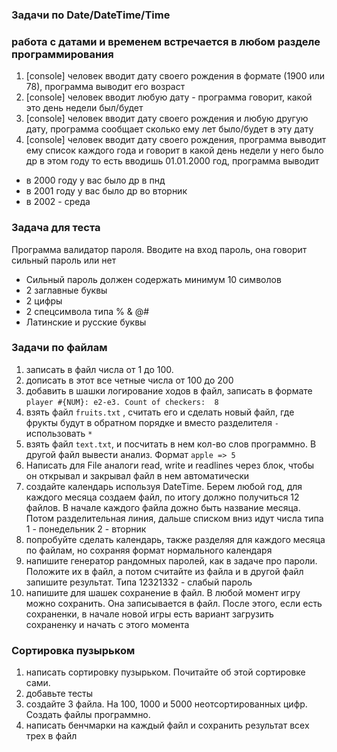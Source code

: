 ### Задачи по Date/DateTime/Time
### работа с датами и временем встречается в любом разделе программирования
1) [console] человек вводит дату своего рождения в формате (1900 или 78), программа выводит его возраст 
2) [console] человек вводит любую дату - программа говорит, какой это день недели был/будет
3) [console] человек вводит дату своего рождения и любую другую дату, программа сообщает сколько ему лет было/будет в эту дату
4) [console] человек вводит дату своего рождения,
программа выводит ему список каждого года и говорит в какой день недели у него было др в этом году
то есть вводишь 01.01.2000 год, программа выводит 
- в 2000 году у вас было др в пнд
- в 2001 году у вас было др во вторник 
- в 2002 - среда 


### Задача для теста 
Программа валидатор пароля. Вводите на вход пароль, она говорит сильный пароль или нет

* Сильный пароль должен содержать минимум 10 символов
* 2 заглавные буквы
* 2 цифры
* 2 спецсимвола типа % & @#
* Латинские и русские буквы


### Задачи по файлам
1) записать в файл числа от 1 до 100. 
2) дописать в этот все четные числа от 100 до 200
3) добавить в шашки логирование ходов в файл, записать в формате 
`player #{NUM}: e2-e3. Count of checkers:  8`
4) взять файл `fruits.txt` , считать его и сделать новый файл, где фрукты будут в обратном порядке и вместо разделителя `-` использовать `*`
5) взять файл `text.txt`, и посчитать в нем кол-во слов программно. В другой файл вывести анализ. Формат `apple => 5` 
6) Написать для File аналоги read, write и readlines через блок, чтобы он открывал и закрывал файл в нем автоматически
7) создайте календарь используя  DateTime. Берем любой год, для каждого месяца создаем файл, по итогу должно получиться 12 файлов. 
В начале каждого файла дожно быть название месяца. Потом разделительная линия, дальше списком вниз идут числа типа
1 - понедельник
2 - вторник 
8) попробуйте сделать календарь, также разделяя для каждого месяца по файлам, но сохраняя формат нормального календаря 
9) напишите генератор рандомных паролей, как в задаче про пароли. Положите их в файл, а потом считайте из файла и в другой файл запишите результат. 
Типа 12321332 - слабый пароль
10) напишите для шашек сохранение в файл. В любой момент игру можно сохранить. Она записывается в файл. После этого, если есть сохраненки, в начале новой игры есть вариант загрузить сохраненку и начать с этого момента


### Сортировка пузырьком 
1) написать сортировку пузырьком. Почитайте об этой сортировке сами.
2) добавьте тесты
3) создайте 3 файла. На 100, 1000 и 5000 неотсортированных цифр. Создать файлы программно.
4) написать бенчмарки на каждый файл и сохранить результат всех трех в файл
